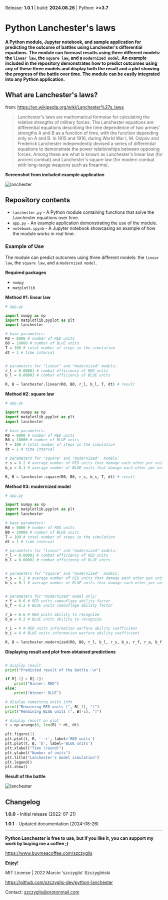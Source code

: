 Release: **1.0.1** | build: **2024.08.26** | Python: **>=3.7**

# Python Lanchester's laws

**A Python module, Jupyter notebook, and sample application for predicting the outcome of battles using Lanchester's differential equations. The module can forecast results using three different models: the `linear law`, the `square law`, and a `modernized model`. An example included in the repository demonstrates how to predict outcomes using any of these three models and display both the result and a plot showing the progress of the battle over time. The module can be easily integrated into any Python application.**

## What are Lanchester's laws?

from: https://en.wikipedia.org/wiki/Lanchester%27s_laws
> Lanchester's laws are mathematical formulae for calculating the relative strengths of military forces. The Lanchester equations are differential equations describing the time dependence of two armies' strengths A and B as a function of time, with the function depending only on A and B.
In 1915 and 1916, during World War I, M. Osipov and Frederick Lanchester independently devised a series of differential equations to demonstrate the power relationships between opposing forces. Among these are what is known as Lanchester's linear law (for ancient combat) and Lanchester's square law (for modern combat with long-range weapons such as firearms).

**Screenshot from included example application**

![lanchester](https://user-images.githubusercontent.com/61396542/180256468-4fec137e-121a-416b-86ce-ed96f4a27ad2.png)

## Repository contents

- `lanchester.py` - A Python module containing functions that solve the Lanchester equations over time.
- `app.py` - An example application demonstrating the use of the module.
- `notebook.ipynb` - A Jupyter notebook showcasing an example of how the module works in real time.


### Example of Use

The module can predict outcomes using three different models: the `linear law`, the `square law`, and a `modernized model`.

**Required packages**

- `numpy`
- `matplotlib`


**Method #1: linear law**

```python
# app.py

import numpy as np
import matplotlib.pyplot as plt
import lanchester

# base parameters:
R0 = 8000 # number of RED units
B0 = 10000 # number of BLUE units
T = 100 # total number of steps in the simulation
dt = 1 # time interval 


# parameters for "linear" and "modernized" models:
r_l = 0.00001 # combat efficiency of RED units
b_l = 0.00002 # combat efficiency of BLUE units

R, B = lanchester.linear(R0, B0, r_l, b_l, T, dt) # result

```

**Method #2: square law**

```python
# app.py

import numpy as np
import matplotlib.pyplot as plt
import lanchester

# base parameters:
R0 = 8000 # number of RED units
B0 = 10000 # number of BLUE units
T = 100 # total number of steps in the simulation
dt = 1 # time interval 

# parameters for "square" and "modernized"  models:
r_s = 0.2 # average number of RED units that damage each other per unit of time
b_s = 0.1 # average number of BLUE units that damage each other per unit of time

R, B = lanchester.square(R0, B0, r_s, b_s, T, dt) # result

```

**Method #3: modernized model**

```python
# app.py

import numpy as np
import matplotlib.pyplot as plt
import lanchester

# base parameters:
R0 = 8000 # number of RED units
B0 = 10000 # number of BLUE units
T = 100 # total number of steps in the simulation
dt = 1 # time interval 

# parameters for "linear" and "modernized" models:
r_l = 0.00001 # combat efficiency of RED units
b_l = 0.00002 # combat efficiency of BLUE units


# parameters for "square" and "modernized"  models:
r_s = 0.2 # average number of RED units that damage each other per unit of time
b_s = 0.1 # average number of BLUE units that damage each other per unit of time


# parameters for "modernized" model only:
r_f = 0.6 # RED units camouflage ability factor
b_f = 0.2 # BLUE units camouflage ability factor

r_a = 0.6 # RED units ability to recognize
b_a = 0.2 # BLUE units ability to recognize

r_i = 4 # RED units information warfare ability coefficient
b_i = 4 # BLUE units information warfare ability coefficient

R, B = lanchester.modernized(R0, B0, r_l, b_l, r_s, b_s, r_f, r_a, b_f, b_a, r_i, b_i, T, dt) # result
```

**Displaying result and plot from obtained predictions**

```python

# display result
print("Predicted result of the battle：\n")

if R[-1] > B[-1]:
    print("Winner: RED")
else:
    print("Winner: BLUE")

# display remaining units info  
print("Remaining RED units [", R[-1], "]")
print("Remaining BLUE units [", B[-1], "]")

# display result on plot
t = np.arange(0, len(R) * dt, dt)

plt.figure(1)
plt.plot(t, R, '--r', label='RED units')
plt.plot(t, B, 'b', label='BLUE units')
plt.xlabel("Time (round)")
plt.ylabel("Number of units")
plt.title("Lanchester's model simulation")
plt.legend()
plt.show()
```

**Result of the battle**

![lanchester](https://user-images.githubusercontent.com/61396542/180256468-4fec137e-121a-416b-86ce-ed96f4a27ad2.png)


## Changelog

**1.0.0** - Initial release (2022-07-21)

**1.0.1** - Updated documentation (2024-08-26)

--- 
**Python Lanchester is free to use, but if you like it, you can support my work by buying me a coffee ;)**

https://www.buymeacoffee.com/szczyglis

**Enjoy!**

MIT License | 2022 Marcin 'szczyglis' Szczygliński

https://github.com/szczyglis-dev/python-lanchester

Contact: szczyglis@protonmail.com
